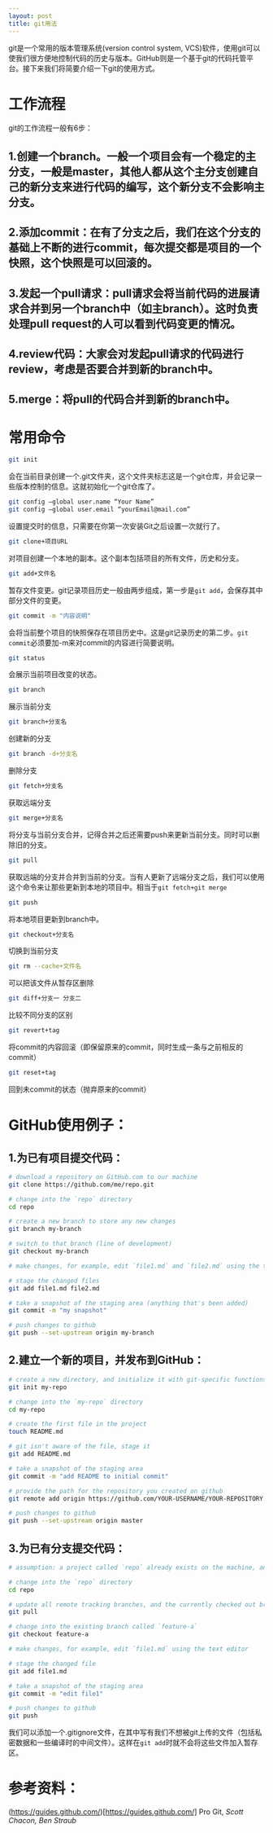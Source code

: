 ```yaml
---
layout: post
title: git用法
---
```

git是一个常用的版本管理系统(version control system, VCS)软件，使用git可以使我们很方便地控制代码的历史与版本。GitHub则是一个基于git的代码托管平台。接下来我们将简要介绍一下git的使用方式。
# 工作流程
git的工作流程一般有6步：
## 1.创建一个branch。一般一个项目会有一个稳定的主分支，一般是master，其他人都从这个主分支创建自己的新分支来进行代码的编写，这个新分支不会影响主分支。
## 2.添加commit：在有了分支之后，我们在这个分支的基础上不断的进行commit，每次提交都是项目的一个快照，这个快照是可以回滚的。
## 3.发起一个pull请求：pull请求会将当前代码的进展请求合并到另一个branch中（如主branch）。这时负责处理pull request的人可以看到代码变更的情况。
## 4.review代码：大家会对发起pull请求的代码进行review，考虑是否要合并到新的branch中。
## 5.merge：将pull的代码合并到新的branch中。
# 常用命令
```sh
git init
```
会在当前目录创建一个.git文件夹，这个文件夹标志这是一个git仓库，并会记录一些版本控制的信息。这就初始化一个git仓库了。
```sh
git config —global user.name “Your Name”
git config —global user.email “yourEmail@mail.com”
```
设置提交时的信息，只需要在你第一次安装Git之后设置一次就行了。
```sh
git clone+项目URL
```
对项目创建一个本地的副本。这个副本包括项目的所有文件，历史和分支。
```sh
git add+文件名
```
暂存文件变更。git记录项目历史一般由两步组成，第一步是`git add`，会保存其中部分文件的变更。
```sh
git commit -m "内容说明"
```
会将当前整个项目的快照保存在项目历史中。这是git记录历史的第二步。`git commit`必须要加-m来对commit的内容进行简要说明。 
```sh
git status
```
会展示当前项目改变的状态。
```sh
git branch
```
展示当前分支
```sh
git branch+分支名
```
创建新的分支
```sh
git branch -d+分支名
```
删除分支
```sh
git fetch+分支名
```
获取远端分支
```sh
git merge+分支名
```
将分支与当前分支合并，记得合并之后还需要push来更新当前分支。同时可以删除旧的分支。
```sh
git pull
```
获取远端的分支并合并到当前的分支。当有人更新了远端分支之后，我们可以使用这个命令来让那些更新到本地的项目中。相当于`git fetch+git merge`
```sh
git push
```
将本地项目更新到branch中。
```sh
git checkout+分支名
```
切换到当前分支
```sh
git rm --cache+文件名
```
可以把该文件从暂存区删除
```sh
git diff+分支一 分支二
```
比较不同分支的区别
```sh
git revert+tag
```
将commit的内容回滚（即保留原来的commit，同时生成一条与之前相反的commit）
```sh
git reset+tag
```
回到未commit的状态（抛弃原来的commit）
# GitHub使用例子：
## 1.为已有项目提交代码：
```sh
# download a repository on GitHub.com to our machine
git clone https://github.com/me/repo.git

# change into the `repo` directory
cd repo

# create a new branch to store any new changes
git branch my-branch

# switch to that branch (line of development)
git checkout my-branch

# make changes, for example, edit `file1.md` and `file2.md` using the text editor

# stage the changed files
git add file1.md file2.md

# take a snapshot of the staging area (anything that's been added)
git commit -m "my snapshot"

# push changes to github
git push --set-upstream origin my-branch
```
## 2.建立一个新的项目，并发布到GitHub：
```sh
# create a new directory, and initialize it with git-specific functions
git init my-repo

# change into the `my-repo` directory
cd my-repo

# create the first file in the project
touch README.md

# git isn't aware of the file, stage it
git add README.md

# take a snapshot of the staging area
git commit -m "add README to initial commit"

# provide the path for the repository you created on github
git remote add origin https://github.com/YOUR-USERNAME/YOUR-REPOSITORY.git

# push changes to github
git push --set-upstream origin master
```
## 3.为已有分支提交代码：
```sh
# assumption: a project called `repo` already exists on the machine, and a new branch has been pushed to GitHub.com since the last time changes were made locally

# change into the `repo` directory
cd repo

# update all remote tracking branches, and the currently checked out branch
git pull

# change into the existing branch called `feature-a`
git checkout feature-a

# make changes, for example, edit `file1.md` using the text editor

# stage the changed file
git add file1.md

# take a snapshot of the staging area
git commit -m "edit file1"

# push changes to github
git push
```
我们可以添加一个.gitignore文件，在其中写有我们不想被git上传的文件（包括私密数据和一些编译时的中间文件）。这样在`git add`时就不会将这些文件加入暂存区。
# 参考资料：
(https://guides.github.com/)[https://guides.github.com/]
Pro Git, *Scott Chacon, Ben Straub*
